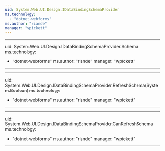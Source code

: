```yaml
---
uid: System.Web.UI.Design.IDataBindingSchemaProvider
ms.technology: 
  - "dotnet-webforms"
ms.author: "riande"
manager: "wpickett"
---
```


---
uid: System.Web.UI.Design.IDataBindingSchemaProvider.Schema
ms.technology: 
  - "dotnet-webforms"
ms.author: "riande"
manager: "wpickett"
---

---
uid: System.Web.UI.Design.IDataBindingSchemaProvider.RefreshSchema(System.Boolean)
ms.technology: 
  - "dotnet-webforms"
ms.author: "riande"
manager: "wpickett"
---

---
uid: System.Web.UI.Design.IDataBindingSchemaProvider.CanRefreshSchema
ms.technology: 
  - "dotnet-webforms"
ms.author: "riande"
manager: "wpickett"
---
